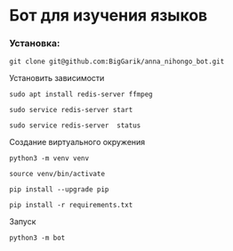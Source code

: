 # Бот для изучения языков

### Установка:

`git clone git@github.com:BigGarik/anna_nihongo_bot.git`

Установить зависимости

`sudo apt install redis-server ffmpeg`

`sudo service redis-server start`

`sudo service redis-server  status`

Создание виртуального окружения

`python3 -m venv venv`

`source venv/bin/activate`

`pip install --upgrade pip`

`pip install -r requirements.txt`

Запуск

`python3 -m bot`